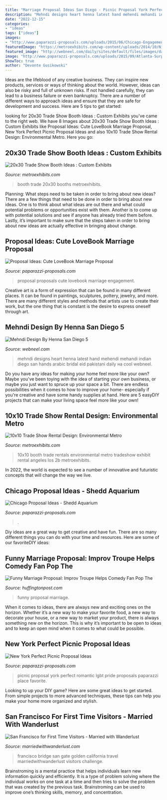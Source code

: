 ```yaml
---
title: "Marriage Proposal Ideas San Diego - Picnic Proposal York Perfect Romantic Lgbt Pride Proposals Paparazzi Place Favorite"
description: "Mehndi designs heart henna latest hand mehendi mehandi indian diego san hands arabic bridal eid pakistani daily на cool webneel"
date: "2022-12-15"
categories:
- "ideas"
tags: ["ideas"]
images:
- "http://www.paparazzi-proposals.com/uploads/2015/06/Chicago-Engagement-Photography-Shawn-1.jpg"
featuredImage: "https://metroexhibits.com/wp-content/uploads/2014/10/Nice-Pak-20x30.jpg"
featured_image: "http://webneel.com/daily/sites/default/files/images/daily/09-2015/5-mehndi-design-by-henna-san-diego.jpg"
image: "http://www.paparazzi-proposals.com/uploads/2015/09/Atlanta-Surprise-Engagement-Photography-TJ-20.jpg"
ShowToc: true
author: "Devonte Gusikowski"
---
```



Ideas are the lifeblood of any creative business. They can inspire new products, services or ways of thinking about the world. However, ideas can also be risky and full of unknown risks. If not handled carefully, they can lead to a business failure or even bankruptcy. There are a number of different ways to approach ideas and ensure that they are safe for development and success. Here are 5 tips to get started:

	

		
looking for 20x30 Trade Show Booth Ideas : Custom Exhibits you've came to the right web. We have 8 Images about 20x30 Trade Show Booth Ideas : Custom Exhibits like Proposal Ideas: Cute LoveBook Marriage Proposal, New York Perfect Picnic Proposal Ideas and also 10x10 Trade Show Rental Design: Environmental Metro. Here you go:
		
    
## 20x30 Trade Show Booth Ideas : Custom Exhibits

<img loading=lazy src="https://metroexhibits.com/wp-content/uploads/2014/10/Nice-Pak-20x30.jpg" onerror="this.onerror=null;this.src='https://tse1.mm.bing.net/th?id=OIP.QOGG0mOnXXZYuw9e-Df6pQHaGD&amp;pid=15.1';" alt="20x30 Trade Show Booth Ideas : Custom Exhibits">

_Source: metroexhibits.com_

>booth trade 20x30 booths metroexhibits. 

	

Planning: What steps need to be taken in order to bring about new ideas?
There are a few things that need to be done in order to bring about new ideas. One is to think about what ideas are out there and what could potential problems or opportunities exist with them. Another is to come up with potential solutions and see if anyone has already tried them before. Lastly, it’s important to make sure that the steps taken in order to bring about new ideas are actually effective in bringing about change.

    
## Proposal Ideas: Cute LoveBook Marriage Proposal

<img loading=lazy src="http://www.paparazzi-proposals.com/uploads/2015/09/Atlanta-Surprise-Engagement-Photography-TJ-20.jpg" onerror="this.onerror=null;this.src='https://tse1.mm.bing.net/th?id=OIP.cU3QzHwSDh-mwnUk0wQSSQEsDI&amp;pid=15.1';" alt="Proposal Ideas: Cute LoveBook Marriage Proposal">

_Source: paparazzi-proposals.com_

>proposal proposals cute lovebook marriage engagement. 

	

Creative art is a form of expression that can be found in many different places. It can be found in paintings, sculptures, pottery, jewelry, and more. There are many different styles and methods that artists use to create their work, but the one thing that is constant is the desire to express oneself through art.

    
## Mehndi Design By Henna San Diego 5

<img loading=lazy src="http://webneel.com/daily/sites/default/files/images/daily/09-2015/5-mehndi-design-by-henna-san-diego.jpg" onerror="this.onerror=null;this.src='https://tse2.mm.bing.net/th?id=OIP._E75JEqRyO-dRs8QNaoXlQHaHs&amp;pid=15.1';" alt="Mehndi Design By Henna San Diego 5">

_Source: webneel.com_

>mehndi designs heart henna latest hand mehendi mehandi indian diego san hands arabic bridal eid pakistani daily на cool webneel. 

	

Do you have any ideas for making your home feel more like your own? Maybe you've been toying with the idea of starting your own business, or maybe you just want to spruce up your space a bit. There are endless possibilities when it comes to how to improve your home- especially if you're creative and have some handy supplies at hand. Here are 5 easyDIY projects that can make your living space feel more like your own!

    
## 10x10 Trade Show Rental Design: Environmental Metro

<img loading=lazy src="https://metroexhibits.com/wp-content/uploads/2017/05/10x10-trade-show-booth-design-idea.jpg" onerror="this.onerror=null;this.src='https://tse3.mm.bing.net/th?id=OIP.ggZN8aUh1lesPN2jVlhfggHaFK&amp;pid=15.1';" alt="10x10 Trade Show Rental Design: Environmental Metro">

_Source: metroexhibits.com_

>10x10 booth trade rentals environmental metro tradeshow exhibit rental angeles los 2b metroexhibits. 

	

In 2022, the world is expected to see a number of innovative and futuristic concepts that will change the way we live.

    
## Chicago Proposal Ideas - Shedd Aquarium

<img loading=lazy src="http://www.paparazzi-proposals.com/uploads/2015/06/Chicago-Engagement-Photography-Shawn-1.jpg" onerror="this.onerror=null;this.src='https://tse3.mm.bing.net/th?id=OIP.T3gJ0NTF1vhqHKgGGmRy6AHaLG&amp;pid=15.1';" alt="Chicago Proposal Ideas - Shedd Aquarium">

_Source: paparazzi-proposals.com_

>. 

	

Diy ideas are a great way to get creative and have fun. There are so many different things you can do with your time and resources. Here are some of our favoriteDIY ideas:

    
## Funny Marriage Proposal: Improv Troupe Helps Comedy Fan Pop The

<img loading=lazy src="http://i.huffpost.com/gen/1062525/images/o-FUNNY-MARRIAGE-PROPOSAL-facebook.jpg" onerror="this.onerror=null;this.src='https://tse4.mm.bing.net/th?id=OIP.Gycqv7W590zq5qwImFSs4wHaEs&amp;pid=15.1';" alt="Funny Marriage Proposal: Improv Troupe Helps Comedy Fan Pop The">

_Source: huffingtonpost.com_

>funny proposal marriage. 

	

When it comes to ideas, there are always new and exciting ones on the horizon. Whether it’s a new way to make your favorite food, a new way to decorate your house, or a new way to market your product, there is always something new on the horizon. This is why it’s important to be open to ideas and to keep an open mind when it comes to what could be possible.

    
## New York Perfect Picnic Proposal Ideas

<img loading=lazy src="https://www.paparazzi-proposals.com/uploads/2016/03/Guilherme-2-1-768x512.jpg" onerror="this.onerror=null;this.src='https://tse3.mm.bing.net/th?id=OIP.oE5ZgS1OQQ6mTojra_ny8gHaE8&amp;pid=15.1';" alt="New York Perfect Picnic Proposal Ideas">

_Source: paparazzi-proposals.com_

>picnic proposal york perfect romantic lgbt pride proposals paparazzi place favorite. 

	

Looking to up your DIY game? Here are some great ideas to get started. From simple projects to more advanced techniques, these tips can help you make your home more organized and stylish.

    
## San Francisco For First Time Visitors - Married With Wanderlust

<img loading=lazy src="https://marriedwithwanderlust.com/wp-content/uploads/2018/04/San-Francisco.jpg" onerror="this.onerror=null;this.src='https://tse4.mm.bing.net/th?id=OIP.nCOUxryH3ooziktjIzlFzgHaFj&amp;pid=15.1';" alt="San Francisco for First Time Visitors - Married with Wanderlust">

_Source: marriedwithwanderlust.com_

>francisco bridge san gate golden california travel marriedwithwanderlust visitors challenge. 

	

Brainstroming is a mental practice that helps individuals learn new information quickly and efficiently. It is a type of problem solving where the individual works on one task at a time and then tries to solve the problem that was created by the previous task. Brainstroming can be used to improve one’s thinking skills, memory, and concentration.

